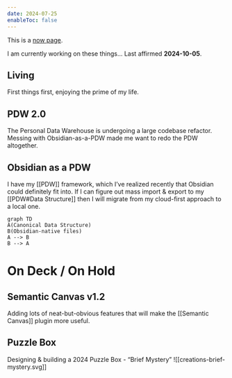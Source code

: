 ```yaml
---
date: 2024-07-25
enableToc: false
---
```

This is a [now page](https://sive.rs/nowff).

I am currently working on these things... 
Last affirmed **2024-10-05**.

## Living
First things first, enjoying the prime of my life.

## PDW 2.0
The Personal Data Warehouse is undergoing a large codebase refactor. Messing with Obsidian-as-a-PDW made me want to redo the PDW altogether.

## Obsidian as a PDW
I have my [[PDW]] framework, which I’ve realized recently that Obsidian could definitely fit into. If I can figure out mass import & export to my [[PDW#Data Structure]] then I will migrate from my cloud-first approach to a local one. 

```mermaid
graph TD
A(Canonical Data Structure)
B(Obsidian-native files)
A --> B
B --> A
```

# On Deck / On Hold

## Semantic Canvas v1.2
Adding lots of neat-but-obvious features that will make the [[Semantic Canvas]] plugin more useful. 

## Puzzle Box
Designing & building a 2024 Puzzle Box - “Brief Mystery”
![[creations-brief-mystery.svg]]
